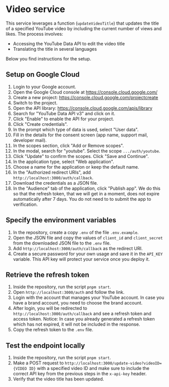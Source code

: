 # Video service

This service leverages a function (`updateVideoTitle`) that updates the title of a specified YouTube video by including the current number of views and likes. The process involves:

-   Accessing the YouTube Data API to edit the video title
-   Translating the title in several languages

Below you find instructions for the setup.

## Setup on Google Cloud

1. Login to your Google account.
2. Open the Google Cloud console at <https://console.cloud.google.com/>
3. Create a new project: <https://console.cloud.google.com/projectcreate>
4. Switch to the project.
5. Open the API library: <https://console.cloud.google.com/apis/library>
6. Search for "YouTube Data API v3" and click on it.
7. Click "Enable" to enable the API for your project.
8. Click "Create credentials".
9. In the prompt which type of data is used, select "User data".
10. Fill in the details for the consent screen (app name, support mail, developer mail).
11. In the scopes section, click "Add or Remove scopes".
12. In the modal, search for "youtube". Select the scope `.../auth/youtube`.
13. Click "Update" to confirm the scopes. Click "Save and Continue".
14. In the application type, select "Web application".
15. Choose a name for the application or keep the default name.
16. In the "Authorized redirect URIs", add `http://localhost:3000/auth/callback`.
17. Download the credentials as a JSON file.
18. In the "Audience" tab of the application, click "Publish app". We do this so that the refresh token, that we will get in a moment, does not expire automatically after 7 days. You do not need to to submit the app to verification.

## Specify the environment variables

1. In the repository, create a copy `.env` of the file `.env.example`.
2. Open the JSON file and copy the values of `client_id` and `client_secret` from the downloaded JSON file to the `.env` file.
3. Add `http://localhost:3000/auth/callback` as the redirect URI.
4. Create a secure password for your own usage and save it in the `API_KEY` variable. This API key will protect your service once you deploy it.

## Retrieve the refresh token

1. Inside the repository, run the script `pnpm start`.
2. Open `http://localhost:3000/auth` and follow the link.
3. Login with the account that manages your YouTube account. In case you have a brand account, you need to choose the brand account.
4. After login, you will be redirected to `http://localhost:3000/auth/callback` and see a refresh token and access token. Notice: In case you already generated a refresh token which has not expired, it will not be included in the response.
5. Copy the refresh token to the `.env` file.

## Test the endpoint locally

1. Inside the repository, run the script `pnpm start`.
2. Make a POST request to `http://localhost:3000/update-video?videoID={VIDEO ID}` with a specified video ID and make sure to include the correct API key from the previous steps in the `x-api-key` header.
3. Verify that the video title has been updated.
